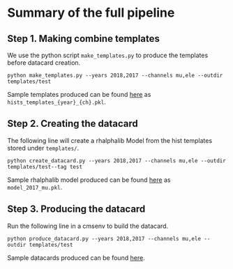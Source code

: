 # Summary of the full pipeline

## Step 1. Making combine templates
We use the python script `make_templates.py` to produce the templates before datacard creation.
```
python make_templates.py --years 2018,2017 --channels mu,ele --outdir templates/test
```
Sample templates produced can be found [here](https://github.com/farakiko/boostedhiggs/tree/main/combine/templates/test/) as `hists_templates_{year}_{ch}.pkl`.

## Step 2. Creating the datacard

The following line will create a rhalphalib Model from the hist templates stored under `templates/`.
```
python create_datacard.py --years 2018,2017 --channels mu,ele --outdir templates/test--tag test
```
Sample rhalphalib model produced can be found [here](https://github.com/farakiko/boostedhiggs/tree/main/combine/templates/test/) as `model_2017_mu.pkl`.

## Step 3. Producing the datacard

Run the following line in a cmsenv to build the datacard.
```
python produce_datacard.py --years 2018,2017 --channels mu,ele --outdir templates/test
```
Sample datacards produced can be found [here](https://github.com/farakiko/boostedhiggs/tree/main/combine/templates/test/datacards).
